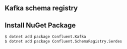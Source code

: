 Kafka schema registry 
---

## Install NuGet Package
```bash
$ dotnet add package Confluent.Kafka
$ dotnet add package Confluent.SchemaRegistry.Serdes
```
